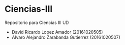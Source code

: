 # Ciencias-III
Repositorio para Ciencias III UD

* David Ricardo Lopez Amador (20161020505)
* Alvaro Alejandro Zarabanda Gutierrez (20161020507)
